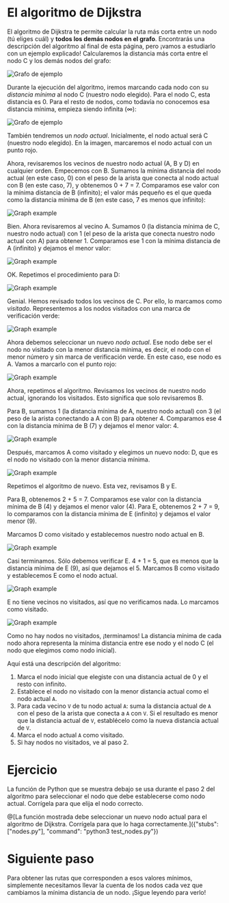 # El algoritmo de Dijkstra

El algoritmo de Dijkstra te permite calcular la ruta más corta entre un nodo (tú eliges cuál) y **todos los demás nodos en el grafo**. Encontrarás una descripción del algoritmo al final de esta página, pero ¡vamos a estudiarlo con un ejemplo explicado! Calcularemos la distancia más corta entre el nodo C y los demás nodos del grafo:

![Grafo de ejemplo](graph.png "")

Durante la ejecución del algoritmo, iremos marcando cada nodo con su _distancia mínima_ al nodo C (nuestro nodo elegido). Para el nodo C, esta distancia es 0. Para el resto de nodos, como todavía no conocemos esa distancia mínima, empieza siendo infinita (∞):

![Grafo de ejemplo](graph_c.png "")

También tendremos un _nodo actual_. Inicialmente, el nodo actual será C (nuestro nodo elegido). En la imagen, marcaremos el nodo actual con un punto rojo.

Ahora, revisaremos los vecinos de nuestro nodo actual (A, B y D) en cualquier orden. Empecemos con B. Sumamos la mínima distancia del nodo actual (en este caso, 0) con el peso de la arista que conecta al nodo actual con B (en este caso, 7), y obtenemos 0 + 7 = 7. Comparamos ese valor con la mínima distancia de B (infinito); el valor más pequeño es el que queda como la distancia mínima de B (en este caso, 7 es menos que infinito):

![Graph example](graph_c1.png "")

Bien. Ahora revisaremos al vecino A. Sumamos 0 (la distancia mínima de C, nuestro nodo actual) con 1 (el peso de la arista que conecta nuestro nodo actual con A) para obtener 1. Comparamos ese 1 con la mínima distancia de A (infinito) y dejamos el menor valor:

![Graph example](graph_c2.png "")

OK. Repetimos el procedimiento para D:

![Graph example](graph_c3.png "")

Genial. Hemos revisado todos los vecinos de C. Por ello, lo marcamos como _visitado_. Representemos a los nodos visitados con una marca de verificación verde:

![Graph example](graph_cok.png "")

Ahora debemos seleccionar un nuevo _nodo actual_. Ese nodo debe ser el nodo no visitado con la menor distancia mínima, es decir, el nodo con el menor número y sin marca de verificación verde. En este caso, ese nodo es A. Vamos a marcarlo con el punto rojo:

![Graph example](graph_a.png "")

Ahora, repetimos el algoritmo. Revisamos los vecinos de nuestro nodo actual, ignorando los visitados. Esto significa que solo revisaremos B.

Para B, sumamos 1 (la distancia mínima de A, nuestro nodo actual) con 3 (el peso de la arista conectando a A con B) para obtener 4. Comparamos ese 4 con la distancia mínima de B (7) y dejamos el menor valor: 4.

![Graph example](graph_a1.png "")

Después, marcamos A como visitado y elegimos un nuevo nodo: D, que es el nodo no visitado con la menor distancia mínima.

![Graph example](graph_d.png "")

Repetimos el algoritmo de nuevo. Esta vez, revisamos B y E.

Para B, obtenemos 2 + 5 = 7. Comparamos ese valor con la distancia mínima de B (4) y dejamos el menor valor (4). Para E, obtenemos 2 + 7 = 9, lo comparamos con la distancia mínima de E (infinito) y dejamos el valor menor (9).

Marcamos D como visitado y establecemos nuestro nodo actual en B.

![Graph example](graph_b.png "")

Casi terminamos. Sólo debemos verificar E. 4 + 1 = 5, que es menos que la distancia mínima de E (9), así que dejamos el 5. Marcamos B como visitado y establecemos E como el nodo actual.

![Graph example](graph_e.png "")

E no tiene vecinos no visitados, así que no verificamos nada. Lo marcamos como visitado.

![Graph example](graph_final.png "")

Como no hay nodos no visitados, ¡terminamos! La distancia mínima de cada nodo ahora representa la mínima distancia entre ese nodo y el nodo C (el nodo que elegimos como nodo inicial).

Aquí está una descripción del algoritmo:
1. Marca el nodo inicial que elegiste con una distancia actual de 0 y el resto con infinito.
2. Establece el nodo no visitado con la menor distancia actual como el nodo actual `A`.
3. Para cada vecino `V` de tu nodo actual `A`: suma la distancia actual de `A` con el peso de la arista que conecta a `A` con `V`. Si el resultado es menor que la distancia actual de `V`, establécelo como la nueva distancia actual de `V`.
4. Marca el nodo actual `A` como visitado.
5. Si hay nodos no visitados, ve al paso 2.

# Ejercicio
La función de Python que se muestra debajo se usa durante el paso 2 del algoritmo para seleccionar el nodo que debe establecerse como nodo actual. Corrígela para que elija el nodo correcto.

@[La función mostrada debe seleccionar un nuevo nodo actual para el algoritmo de Dijkstra. Corrígela para que lo haga correctamente.]({"stubs": ["nodes.py"], "command": "python3 test_nodes.py"})

# Siguiente paso
Para obtener las rutas que corresponden a esos valores mínimos, simplemente necesitamos llevar la cuenta de los nodos cada vez que cambiamos la mínima distancia de un nodo. ¡Sigue leyendo para verlo!
